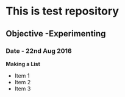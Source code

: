 # This is test repository
## Objective -Experimenting
### Date - 22nd Aug 2016

**Making a List**
* Item 1
* Item 2
* Item 3
